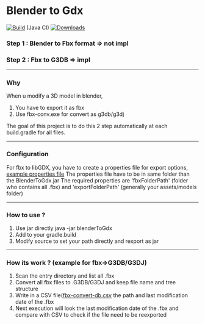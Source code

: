 # Blender to Gdx
[![Build](https://github.com/fabiitch/BlenderToGdx/workflows/Java%20CI/badge.svg?branch=master)](https://github.com/fabiitch/BlenderToGdx/actions/workflows/gradle.yml) (Java CI)
[![Downloads](https://img.shields.io/github/downloads/fabiitch/BlenderToGdx/total.svg)](https://github.com/fabiitch/BlenderToGdx/releases)

### Step 1 : Blender to Fbx format => not impl
### Step 2 : Fbx to G3DB =>  impl
****
### Why
When u modify a 3D model in blender, 
1) You have to export it as fbx
2) Use fbx-conv.exe for convert as g3db/g3dj 

The goal of this project is to do this 2 step automatically at each build.gradle for all files.
****
### Configuration
For fbx to libGDX, you have to create a properties file for export options, [example properties file](src/test/resources/fbx/fullTest/fbx-to-gdx.properties)
The properties file have to be in same folder than the BlenderToGdx.jar
The required properties are 'fbxFolderPath' (folder who contains all .fbx) and 'exportFolderPath' (generally your assets/models folder)
****
### How to use ?
1) Use jar directly java -jar blenderToGdx
2) Add to your gradle.build
3) Modify source to set your path directly and rexport as jar

****
### How its work ? (example for fbx->G3DB/G3DJ) 
1) Scan the entry directory and list all .fbx
2) Convert all fbx files to .G3DB/G3DJ and keep file name and tree structure
3) Write in a CSV file([fbx-convert-db.csv](src/test/resources/fbx/fullTest/fbx-to-gdx-db.csv) the path and last modification date of the .fbx
4) Next execution will look the last modification date of the .fbx and compare with CSV to check if the file need to be reexported
